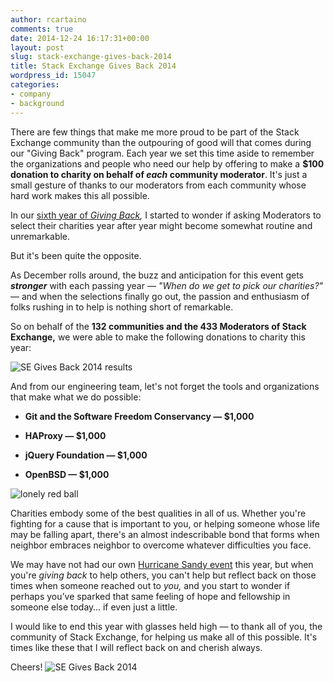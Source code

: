 ```yaml
---
author: rcartaino
comments: true
date: 2014-12-24 16:17:31+00:00
layout: post
slug: stack-exchange-gives-back-2014
title: Stack Exchange Gives Back 2014
wordpress_id: 15047
categories:
- company
- background
---
```


There are few things that make me more proud to be part of the Stack Exchange community than the outpouring of good will that comes during our "Giving Back" program. Each year we set this time aside to remember the organizations and people who need our help by offering to make a **$100 donation to charity on behalf of _each_ community moderator**. It's just a small gesture of thanks to our moderators from each community whose hard work makes this all possible.

In our [sixth year of ](http://blog.stackoverflow.com/?s=stack+gives+back)_[Giving Back](http://blog.stackoverflow.com/?s=stack+gives+back),_ I started to wonder if asking Moderators to select their charities year after year might become somewhat routine and unremarkable.

But it's been quite the opposite.

As December rolls around, the buzz and anticipation for this event gets **_stronger_** with each passing year — _"When do we get to pick our charities?"_ — and when the selections finally go out, the passion and enthusiasm of folks rushing in to help is nothing short of remarkable.

So on behalf of the **132 communities and the 433 Moderators of Stack Exchange,** we were able to make the following donations to charity this year:

![SE Gives Back 2014 results](/blog/images/wordpress/SE-Gives-Back-2014-results.png)

And from our engineering team, let's not forget the tools and organizations that make what we do possible:



	
  * **Git and the Software Freedom Conservancy — $1,000**

	
  * **HAProxy — $1,000**

	
  * **jQuery Foundation — $1,000**

	
  * **OpenBSD — $1,000**


![lonely red ball](/blog/images/wordpress/lonely-red-ball.png)

Charities embody some of the best qualities in all of us. Whether you're fighting for a cause that is important to you, or helping someone whose life may be falling apart, there's an almost indescribable bond that forms when neighbor embraces neighbor to overcome whatever difficulties you face.

We may have not had our own [Hurricane Sandy event](http://blog.stackoverflow.com/2012/11/se-podcast-36-we-got-hit-by-a-hurricane/) this year, but when you're _giving back_ to help others, you can't help but reflect back on those times when someone reached out to _you,_ and you start to wonder if perhaps you’ve sparked that same feeling of hope and fellowship in someone else today… if even just a little.

I would like to end this year with glasses held high — to thank all of you, the community of Stack Exchange, for helping us make all of this possible. It's times like these that I will reflect back on and cherish always.

Cheers!
![SE Gives Back 2014](/blog/images/wordpress/SE-Gives-Back-2014.png)
